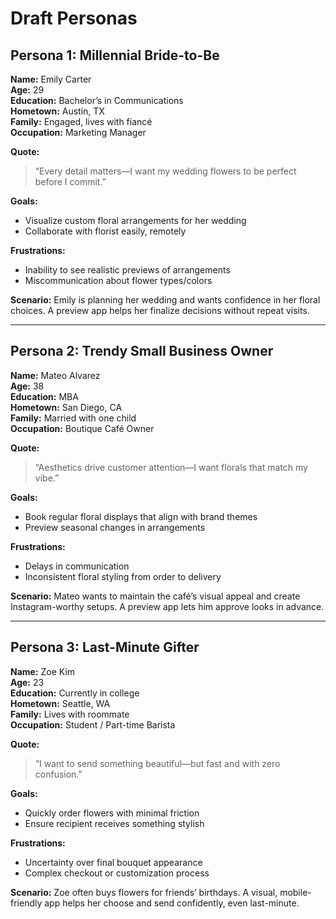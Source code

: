 # Draft Personas

## Persona 1: Millennial Bride-to-Be  
**Name:** Emily Carter  
**Age:** 29  
**Education:** Bachelor’s in Communications  
**Hometown:** Austin, TX  
**Family:** Engaged, lives with fiancé  
**Occupation:** Marketing Manager  

**Quote:**  
> “Every detail matters—I want my wedding flowers to be perfect before I commit.”

**Goals:**  
- Visualize custom floral arrangements for her wedding  
- Collaborate with florist easily, remotely  

**Frustrations:**  
- Inability to see realistic previews of arrangements  
- Miscommunication about flower types/colors  

**Scenario:** Emily is planning her wedding and wants confidence in her floral choices. A preview app helps her finalize decisions without repeat visits.

---

## Persona 2: Trendy Small Business Owner  
**Name:** Mateo Alvarez  
**Age:** 38  
**Education:** MBA  
**Hometown:** San Diego, CA  
**Family:** Married with one child  
**Occupation:** Boutique Café Owner  

**Quote:**  
> “Aesthetics drive customer attention—I want florals that match my vibe.”

**Goals:**  
- Book regular floral displays that align with brand themes  
- Preview seasonal changes in arrangements  

**Frustrations:**  
- Delays in communication  
- Inconsistent floral styling from order to delivery  

**Scenario:** Mateo wants to maintain the café’s visual appeal and create Instagram-worthy setups. A preview app lets him approve looks in advance.

---

## Persona 3: Last-Minute Gifter  
**Name:** Zoe Kim  
**Age:** 23  
**Education:** Currently in college  
**Hometown:** Seattle, WA  
**Family:** Lives with roommate  
**Occupation:** Student / Part-time Barista  

**Quote:**  
> “I want to send something beautiful—but fast and with zero confusion.”

**Goals:**  
- Quickly order flowers with minimal friction  
- Ensure recipient receives something stylish  

**Frustrations:**  
- Uncertainty over final bouquet appearance  
- Complex checkout or customization process  

**Scenario:** Zoe often buys flowers for friends’ birthdays. A visual, mobile-friendly app helps her choose and send confidently, even last-minute.